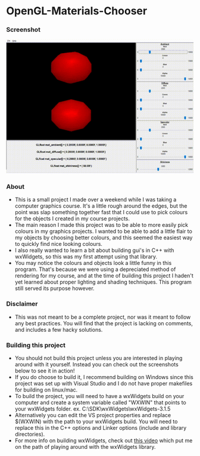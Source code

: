 # OpenGL-Materials-Chooser

### Screenshot

![](screenshot.gif)

### About
* This is a small project I made over a weekend while I was taking a computer graphics course. It's a little rough around the edges, but the point was slap something together fast that I could use to pick colours for the objects I created in my course projects.
* The main reason I made this project was to be able to more easily pick colours in my graphics projects. I wanted to be able to add a little flair to my objects by choosing better colours, and this seemed the easiest way to quickly find nice looking colours.
* I also really wanted to learn a bit about building gui's in C++ with wxWidgets, so this was my first attempt using that library.
* You may notice the colours and objects look a little funny in this program. That's because we were using a depreciated method of rendering for my course, and at the time of building this project I haden't yet learned about proper lighting and shading techniques. This program still served its purpose however.

### Disclaimer
* This was not meant to be a complete project, nor was it meant to follow any best practices. You will find that the project is lacking on comments, and includes a few hacky solutions. 

### Building this project
* You should not build this project unless you are interested in playing around with it yourself. Instead you can check out the screenshots below to see it in action!
* If you do choose to build it, I recommend building on Windows since this project was set up with Visual Studio and I do not have proper makefiles for building on linux/mac.
* To build the project, you will need to have a wxWidgets build on your computer and create a system variable called "WXWIN" that points to your wxWidgets folder. ex. C:\SDK\wxWidgets\wxWidgets-3.1.5
* Alternatively you can edit the VS project properties and replace $(WXWIN) with the path to your wxWidgets build. You will need to replace this in the C++ options and Linker options (include and library directories).
* For more info on building wxWidgets, check out [this video](https://www.youtube.com/watch?v=FOIbK4bJKS8) which put me on the path of playing around with the wxWidgets library.

